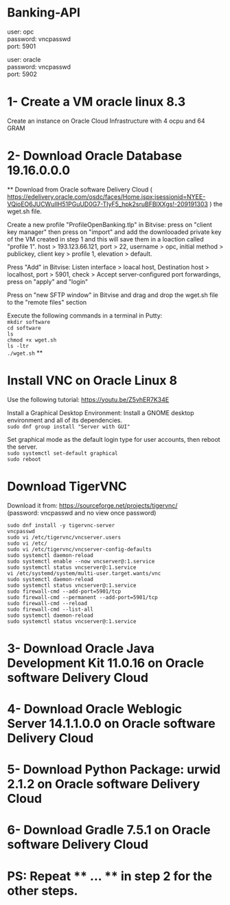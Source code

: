 # Banking-API
user: opc  
password: vncpasswd  
port: 5901  
  
user: oracle  
password: vncpasswd  
port: 5902  

# 1- Create a VM oracle linux 8.3   
Create an instance on Oracle Cloud Infrastructure with 4 ocpu and 64 GRAM    

# 2- Download Oracle Database 19.16.0.0.0   
** Download from Oracle software Delivery Cloud ( https://edelivery.oracle.com/osdc/faces/Home.jspx;jsessionid=NYEE-VQioEO6JUCWuIlH51PGuUD0G7-TIyF5_hpk2sruBFBlXXgs!-209191303 ) the wget.sh file.  

Create a new profile "ProfileOpenBanking.tlp" in Bitvise: press on "client key manager" then press on "import" and add the downlooaded private key of the VM created in step 1 and this will save them in a loaction called "profile 1". host > 193.123.66.121, port > 22, username > opc, initial method > publickey, client key > profile 1, elevation > default.   

Press "Add" in Bitvise: Listen interface > loacal host, Destination host > localhost, port > 5901, check > Accept server-configured port forwardings, press on "apply" and "login"  

Press on "new SFTP window" in Bitvise and drag and drop the wget.sh file to the "remote files" section   

Execute the following commands in a terminal in Putty:  
```mkdir software```  
```cd software```  
```ls ```  
```chmod +x wget.sh```  
```ls -ltr```   
```./wget.sh``` **  

# Install VNC on Oracle Linux 8  
Use the following tutorial: https://youtu.be/Z5vhER7K34E  

Install a Graphical Desktop Environment: Install a GNOME desktop environment and all of its dependencies.  
```sudo dnf group install "Server with GUI"```  

Set graphical mode as the default login type for user accounts, then reboot the server.  
```sudo systemctl set-default graphical```  
```sudo reboot```  
  
# Download TigerVNC  
Download it from: https://sourceforge.net/projects/tigervnc/  
(password: vncpasswd and no view once password)  
  
```sudo dnf install -y tigervnc-server```  
```vncpasswd ```  
```sudo vi /etc/tigervnc/vncserver.users```  
```sudo vi /etc/```  
```sudo vi /etc/tigervnc/vncserver-config-defaults```  
```sudo systemctl daemon-reload```  
```sudo systemctl enable --now vncserver@:1.service```  
```sudo systemctl status vncserver@:1.service```  
```vi /etc/systemd/system/multi-user.target.wants/vnc```  
```sudo systemctl daemon-reload```  
```sudo systemctl status vncserver@:1.service```  
```sudo firewall-cmd --add-port=5901/tcp```  
```sudo firewall-cmd --permanent --add-port=5901/tcp```  
```sudo firewall-cmd --reload```  
```sudo firewall-cmd --list-all```  
```sudo systemctl daemon-reload```  
```sudo systemctl status vncserver@:1.service```  

# 3- Download Oracle Java Development Kit 11.0.16 on Oracle software Delivery Cloud

# 4- Download Oracle Weblogic Server 14.1.1.0.0 on Oracle software Delivery Cloud

# 5- Download Python Package: urwid 2.1.2 on Oracle software Delivery Cloud

# 6- Download Gradle 7.5.1 on Oracle software Delivery Cloud

# PS: Repeat  ** ... ** in step 2 for the other steps.
